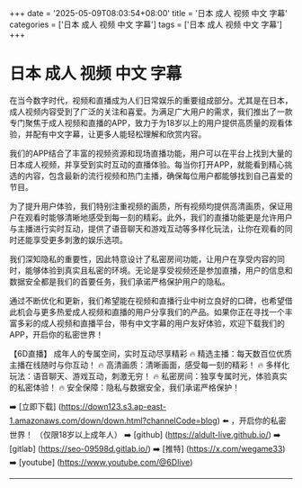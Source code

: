 +++
date = '2025-05-09T08:03:54+08:00'
title = '日本 成人 视频 中文 字幕'
categories = ['日本 成人 视频 中文 字幕']
tags = ['日本 成人 视频 中文 字幕']
+++

# 日本 成人 视频 中文 字幕

在当今数字时代，视频和直播成为人们日常娱乐的重要组成部分。尤其是在日本，成人视频内容受到了广泛的关注和喜爱。为满足广大用户的需求，我们推出了一款专门聚焦于成人视频和直播的APP，致力于为18岁以上的用户提供高质量的观看体验，并配有中文字幕，让更多人能轻松理解和欣赏内容。

我们的APP结合了丰富的视频资源和现场直播功能，用户可以在平台上找到大量的日本成人视频，并享受到实时互动的直播体验。每当你打开APP，就能看到精心挑选的内容，包含最新的流行视频和热门主播，确保每位用户都能够找到自己喜爱的节目。

为了提升用户体验，我们特别注重视频的画质，所有视频均提供高清画质，保证用户在观看时能够清晰地感受到每一刻的精彩。此外，我们的直播功能更是允许用户与主播进行实时互动，提供了语音聊天和游戏互动等多样化玩法，让你在观看的同时还能享受更多刺激的娱乐选项。

我们深知隐私的重要性，因此特意设计了私密房间功能，让用户在享受内容的同时，能够体验到真实且私密的环境。无论是享受视频还是参加直播，用户的信息和数据安全都是我们的首要任务，我们承诺严格保护用户的隐私。

通过不断优化和更新，我们希望能在视频和直播行业中树立良好的口碑，也希望借此机会与更多热爱成人视频和直播的用户分享我们的产品。如果你正在寻找一个丰富多彩的成人视频和直播平台，带有中文字幕的用户友好体验，欢迎下载我们的APP，开启你的私密世界！

【6D直播】
成年人的专属空间，实时互动尽享精彩
🔥 精选主播：每天数百位优质主播在线随时与你互动！
🔥 高清画质：清晰画面，感受每一刻的精彩！
🔥 多样化玩法：语音聊天、游戏互动，刺激无穷！
🔥 私密房间：独享专属时光，体验真实的私密体验！
🔥 安全保障：隐私与数据安全，我们承诺严格保护！

➡️ [立即下载] (https://down123.s3.ap-east-1.amazonaws.com/down/down.html?channelCode=blog) ⬅️ ，开启你的私密世界！ 
（仅限18岁以上成年人） 
➡️ [github] (https://aldult-live.github.io/) 
➡️ [gitlab] (https://seo-09598d.gitlab.io/) 
➡️ [推特] (https://x.com/wegame33) 
➡️ [youtube] (https://www.youtube.com/@6Dlive)

---

